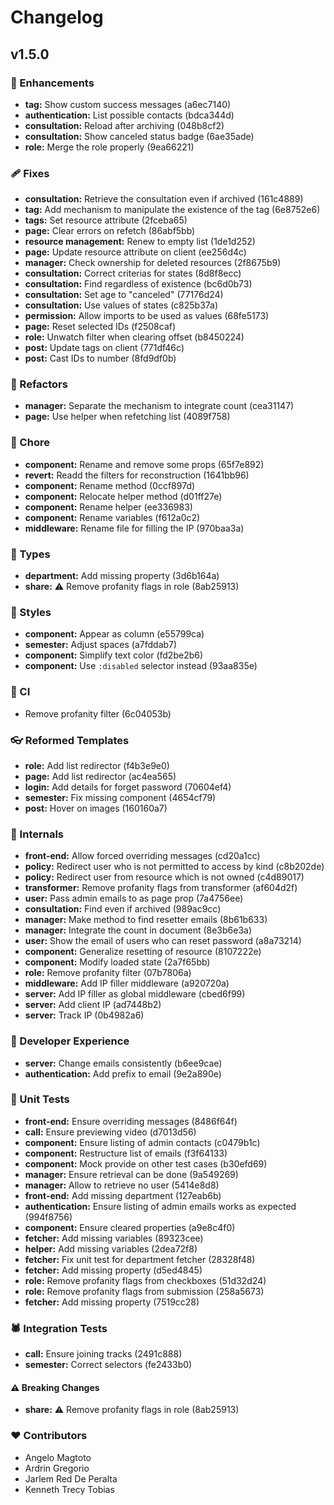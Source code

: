 # Changelog

## v1.5.0

### 🚀 Enhancements
- **tag:** Show custom success messages (a6ec7140)
- **authentication:** List possible contacts (bdca344d)
- **consultation:** Reload after archiving (048b8cf2)
- **consultation:** Show canceled status badge (6ae35ade)
- **role:** Merge the role properly (9ea66221)

### 🩹 Fixes
- **consultation:** Retrieve the consultation even if archived (161c4889)
- **tag:** Add mechanism to manipulate the existence of the tag (6e8752e6)
- **tags:** Set resource attribute (2fceba65)
- **page:** Clear errors on refetch (86abf5bb)
- **resource management:** Renew to empty list (1de1d252)
- **page:** Update resource attribute on client (ee256d4c)
- **manager:** Check ownership for deleted resources (2f8675b9)
- **consultation:** Correct criterias for states (8d8f8ecc)
- **consultation:** Find regardless of existence (bc6d0b73)
- **consultation:** Set age to "canceled" (77176d24)
- **consultation:** Use values of states (c825b37a)
- **permission:** Allow imports to be used as values (68fe5173)
- **page:** Reset selected IDs (f2508caf)
- **role:** Unwatch filter when clearing offset (b8450224)
- **post:** Update tags on client (771df46c)
- **post:** Cast IDs to number (8fd9df0b)

### 💅 Refactors
- **manager:** Separate the mechanism to integrate count (cea31147)
- **page:** Use helper when refetching list (4089f758)

### 🏡 Chore
- **component:** Rename and remove some props (65f7e892)
- **revert:** Readd the filters for reconstruction (1641bb96)
- **component:** Rename method (0ccf897d)
- **component:** Relocate helper method (d01ff27e)
- **component:** Rename helper (ee336983)
- **component:** Rename variables (f612a0c2)
- **middleware:** Rename file for filling the IP (970baa3a)

### 🌊 Types
- **department:** Add missing property (3d6b164a)
- **share:** ⚠️  Remove profanity flags in role (8ab25913)

### 🎨 Styles
- **component:** Appear as column (e55799ca)
- **semester:** Adjust spaces (a7fddab7)
- **component:** Simplify text color (fd2be2b6)
- **component:** Use `:disabled` selector instead (93aa835e)

### 🤖 CI
- Remove profanity filter (6c04053b)

### 👓 Reformed Templates
- **role:** Add list redirector (f4b3e9e0)
- **page:** Add list redirector (ac4ea565)
- **login:** Add details for forget password (70604ef4)
- **semester:** Fix missing component (4654cf79)
- **post:** Hover on images (160160a7)

### 🔩 Internals
- **front-end:** Allow forced overriding messages (cd20a1cc)
- **policy:** Redirect user who is not permitted to access by kind (c8b202de)
- **policy:** Redirect user from resource which is not owned (c4d89017)
- **transformer:** Remove profanity flags from transformer (af604d2f)
- **user:** Pass admin emails to as page prop (7a4756ee)
- **consultation:** Find even if archived (989ac9cc)
- **manager:** Make method to find resetter emails (8b61b633)
- **manager:** Integrate the count in document (8e3b6e3a)
- **user:** Show the email of users who can reset password (a8a73214)
- **component:** Generalize resetting of resource (8107222e)
- **component:** Modify loaded state (2a7f65bb)
- **role:** Remove profanity filter (07b7806a)
- **middleware:** Add IP filler middleware (a920720a)
- **server:** Add IP filler as global middleware (cbed6f99)
- **server:** Add client IP (ad7448b2)
- **server:** Track IP (0b4982a6)

### 🔦 Developer Experience
- **server:** Change emails consistently (b6ee9cae)
- **authentication:** Add prefix to email (9e2a890e)

### 🦠 Unit Tests
- **front-end:** Ensure overriding messages (8486f64f)
- **call:** Ensure previewing video (d7013d56)
- **component:** Ensure listing of admin contacts (c0479b1c)
- **component:** Restructure list of emails (f3f64133)
- **component:** Mock provide on other test cases (b30efd69)
- **manager:** Ensure retrieval can be done (9a549269)
- **manager:** Allow to retrieve no user (5414e8d8)
- **front-end:** Add missing department (127eab6b)
- **authentication:** Ensure listing of admin emails works as expected (994f8756)
- **component:** Ensure cleared properties (a9e8c4f0)
- **fetcher:** Add missing variables (89323cee)
- **helper:** Add missing variables (2dea72f8)
- **fetcher:** Fix unit test for department fetcher (28328f48)
- **fetcher:** Add missing property (d5ed4845)
- **role:** Remove profanity flags from checkboxes (51d32d24)
- **role:** Remove profanity flags from submission (258a5673)
- **fetcher:** Add missing property (7519cc28)

### 🕷 Integration Tests
- **call:** Ensure joining tracks (2491c888)
- **semester:** Correct selectors (fe2433b0)

#### ⚠️  Breaking Changes
- **share:** ⚠️  Remove profanity flags in role (8ab25913)

### ❤️  Contributors
- Angelo Magtoto
- Ardrin Gregorio
- Jarlem Red De Peralta
- Kenneth Trecy Tobias
